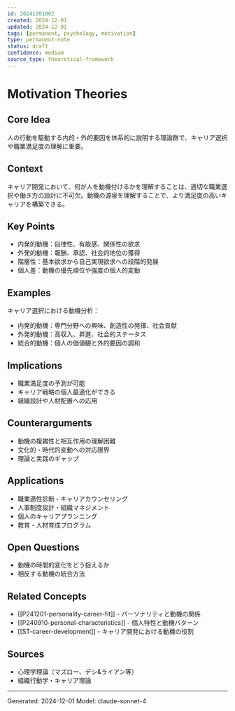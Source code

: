 ```yaml
---
id: 20241201002
created: 2024-12-01
updated: 2024-12-01
tags: [permanent, psychology, motivation]
type: permanent-note
status: draft
confidence: medium
source_type: theoretical-framework
---
```


# Motivation Theories

## Core Idea
人の行動を駆動する内的・外的要因を体系的に説明する理論群で、キャリア選択や職業満足度の理解に重要。

## Context
キャリア開発において、何が人を動機付けるかを理解することは、適切な職業選択や働き方の設計に不可欠。動機の源泉を理解することで、より満足度の高いキャリアを構築できる。

## Key Points
- 内発的動機：自律性、有能感、関係性の欲求
- 外発的動機：報酬、承認、社会的地位の獲得
- 階層性：基本欲求から自己実現欲求への段階的発展
- 個人差：動機の優先順位や強度の個人的変動

## Examples
キャリア選択における動機分析：
- 内発的動機：専門分野への興味、創造性の発揮、社会貢献
- 外発的動機：高収入、昇進、社会的ステータス
- 統合的動機：個人の価値観と外的要因の調和

## Implications
- 職業満足度の予測が可能
- キャリア戦略の個人最適化ができる
- 組織設計や人材配置への応用

## Counterarguments
- 動機の複雑性と相互作用の理解困難
- 文化的・時代的変動への対応限界
- 理論と実践のギャップ

## Applications
- 職業適性診断・キャリアカウンセリング
- 人事制度設計・組織マネジメント
- 個人のキャリアプランニング
- 教育・人材育成プログラム

## Open Questions
- 動機の時間的変化をどう捉えるか
- 相反する動機の統合方法

## Related Concepts
- [[P241201-personality-career-fit]] - パーソナリティと動機の関係
- [[P240910-personal-characteristics]] - 個人特性と動機パターン
- [[ST-career-development]] - キャリア開発における動機の役割

## Sources
- 心理学理論（マズロー、デシ&ライアン等）
- 組織行動学・キャリア理論

---
Generated: 2024-12-01
Model: claude-sonnet-4